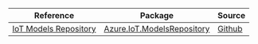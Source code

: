 | Reference | Package | Source |
|---|---|---|
|[IoT Models Repository](iot.modelsrepository-readme.md)|[Azure.IoT.ModelsRepository](https://www.nuget.org/packages/Azure.IoT.ModelsRepository)|[Github](https://github.com/Azure/azure-sdk-for-net/blob/main/sdk/modelsrepository/Azure.IoT.ModelsRepository)|
